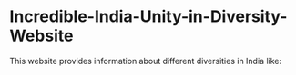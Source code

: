 # Incredible-India-Unity-in-Diversity-Website

This website provides information about different diversities in India like:

    
  
  
